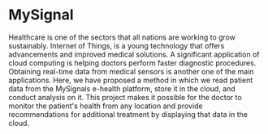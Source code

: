 # MySignal
Healthcare is one of the sectors that all nations are working to grow sustainably. Internet of Things, is a young technology that offers advancements and improved medical solutions. A significant application of cloud computing is helping doctors perform faster diagnostic procedures. Obtaining real-time data from medical sensors is another one of the main applications. Here, we have proposed a method in which we read patient data from the MySignals e-health platform, store it in the cloud, and conduct analysis on it. This project makes it possible for the doctor to monitor the patient's health from any location and provide recommendations for additional treatment by displaying that data in the cloud.
